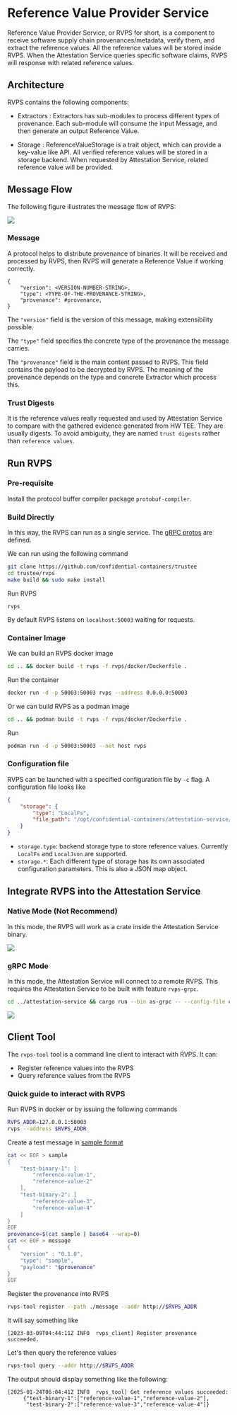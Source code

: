 # Reference Value Provider Service

Reference Value Provider Service, or RVPS for short, is a component to receive software supply chain provenances/metadata, verify them, and extract the reference values.
All the reference values will be stored inside RVPS. When the Attestation Service queries specific software claims, RVPS will response with related reference values.

## Architecture

RVPS contains the following components:

- Extractors : Extractors has sub-modules to process different types of provenance. Each sub-module will consume the input Message, and then generate an output Reference Value.

- Storage : ReferenceValueStorage is a trait object, which can provide a key-value like API. All verified reference values will be stored in a storage backend. When requested by Attestation Service, related reference value will be provided.

## Message Flow

The following figure illustrates the message flow of RVPS:

![](./diagrams/rvps.svg)

### Message

A protocol helps to distribute provenance of binaries. It will be received and processed
by RVPS, then RVPS will generate a Reference Value if working correctly. 

```
{
    "version": <VERSION-NUMBER-STRING>,
    "type": <TYPE-OF-THE-PROVENANCE-STRING>,
    "provenance": #provenance,
}
```

The `"version"` field is the version of this message, making extensibility possible.

The `"type"` field specifies the concrete type of the provenance the message carries.

The `"provenance"` field is the main content passed to RVPS. This field contains the payload to be decrypted by RVPS. 
The meaning of the provenance depends on the type and concrete Extractor which process this.

### Trust Digests

It is the reference values really requested and used by Attestation Service to compare with the gathered evidence generated from HW TEE. They are usually digests. To avoid ambiguity, they are named `trust digests` rather than `reference values`.

## Run RVPS

### Pre-requisite

Install the protocol buffer compiler package `protobuf-compiler`.

### Build Directly

In this way, the RVPS can run as a single service. The [gRPC protos](../protos/reference.proto) are defined.

We can run using the following command

```bash
git clone https://github.com/confidential-containers/trustee
cd trustee/rvps
make build && sudo make install
```

Run RVPS
```shell
rvps
```

By default RVPS listens on `localhost:50003` waiting for requests.

### Container Image

We can build an RVPS docker image

```bash
cd .. && docker build -t rvps -f rvps/docker/Dockerfile .
```

Run the container
```bash
docker run -d -p 50003:50003 rvps --address 0.0.0.0:50003
```

Or we can build RVPS as a podman image

```bash
cd .. && podman build -t rvps -f rvps/docker/Dockerfile .
```

Run
```bash
podman run -d -p 50003:50003 --net host rvps
```

### Configuration file

RVPS can be launched with a specified configuration file by `-c` flag. A configuration file looks like
```json
{
    "storage": {
        "type": "LocalFs",
        "file_path": "/opt/confidential-containers/attestation-service/reference_values"
    }
}
```
- `storage.type`: backend storage type to store reference values. Currently `LocalFs` and `LocalJson` are supported.
- `storage.*`: Each different type of storage has its own associated configuration parameters. This is also a JSON map object.

## Integrate RVPS into the Attestation Service

### Native Mode (Not Recommend)

In this mode, the RVPS will work as a crate inside the Attestation Service binary.

![](./diagrams/rvps-native.svg)

### gRPC Mode

In this mode, the Attestation Service will connect to a remote RVPS. This requires the Attestation Service to be built with feature `rvps-grpc`.

```bash
cd ../attestation-service && cargo run --bin as-grpc -- --config-file config.json
```

![](./diagrams/rvps-grpc.svg)

## Client Tool

The `rvps-tool` tool is a command line client to interact with RVPS. It can:
- Register reference values into the RVPS
- Query reference values from the RVPS

### Quick guide to interact with RVPS

Run RVPS in docker or by issuing the following commands
```bash
RVPS_ADDR=127.0.0.1:50003
rvps --address $RVPS_ADDR
```

Create a test message in [sample format](./src/extractors/sample/README.md)
```bash
cat << EOF > sample
{
    "test-binary-1": [
        "reference-value-1",
        "reference-value-2"
    ],
    "test-binary-2": [
        "reference-value-3",
        "reference-value-4"
    ]
}
EOF
provenance=$(cat sample | base64 --wrap=0)
cat << EOF > message
{
    "version" : "0.1.0",
    "type": "sample",
    "payload": "$provenance"
}
EOF
```

Register the provenance into RVPS
```bash
rvps-tool register --path ./message --addr http://$RVPS_ADDR
```

It will say something like
```
[2023-03-09T04:44:11Z INFO  rvps_client] Register provenance succeeded.
```

Let's then query the reference values
```bash
rvps-tool query --addr http://$RVPS_ADDR
```

The output should display something like the following:
```
[2025-01-24T06:04:41Z INFO  rvps_tool] Get reference values succeeded:
     {"test-binary-1":["reference-value-1","reference-value-2"],
      "test-binary-2":["reference-value-3","reference-value-4"]}
```

